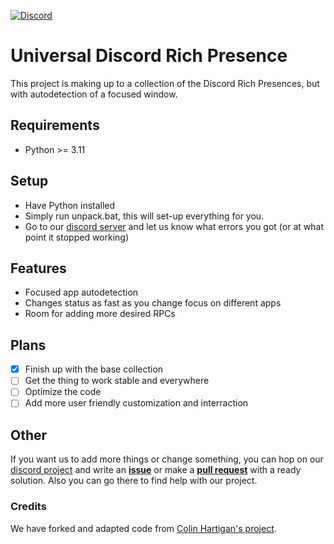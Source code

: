 [![Discord](https://img.shields.io/discord/1054578014593241179?style=flat&logo=discord&logoColor=ffffff&label=Discord&labelColor=0000ff&link=https%3A%2F%2Fdiscord.gg%2FdzqeXYDDmy)](https://discord.gg/dzqeXYDDmy) 

# Universal Discord Rich Presence
This project is making up to a collection of the Discord Rich Presences, but with autodetection of a focused window.
## Requirements
- Python >= 3.11
## Setup
- Have Python installed
- Simply run unpack.bat, this will set-up everything for you.
- Go to our [discord server](https://discord.gg/dzqeXYDDmy) and let us know what errors you got (or at what point it stopped working)
## Features
- Focused app autodetection
- Changes status as fast as you change focus on different apps
- Room for adding more desired RPCs
## Plans
- [x] Finish up with the base collection
- [ ] Get the thing to work stable and everywhere
- [ ] Optimize the code
- [ ] Add more user friendly customization and interraction
## Other
If you want us to add more things or change something, you can hop on our [discord project](https://discord.gg/dzqeXYDDmy) and write an [**issue**](https://github.com/Purple-Palm/Universal-Discord-Rich-Presence/issues) or make a [**pull request**](https://github.com/Purple-Palm/Universal-Discord-Rich-Presence/pulls) with a ready solution.
Also you can go there to find help with our project. 

### Credits

We have forked and adapted code from [Colin Hartigan's project](https://github.com/colinhartigan/valorant-rpc).
